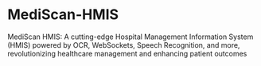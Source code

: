 # MediScan-HMIS
MediScan HMIS: A cutting-edge Hospital Management Information System (HMIS) powered by OCR, WebSockets, Speech Recognition, and more, revolutionizing healthcare management and enhancing patient outcomes
